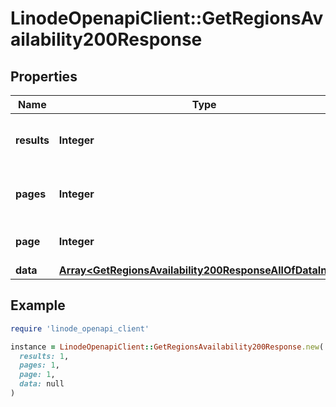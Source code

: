 # LinodeOpenapiClient::GetRegionsAvailability200Response

## Properties

| Name | Type | Description | Notes |
| ---- | ---- | ----------- | ----- |
| **results** | **Integer** | __Read-only__ The total number of results. | [optional][readonly] |
| **pages** | **Integer** | __Read-only__ The total number of [pages](https://techdocs.akamai.com/linode-api/reference/pagination). | [optional][readonly] |
| **page** | **Integer** | __Read-only__ The current [page](https://techdocs.akamai.com/linode-api/reference/pagination). | [optional][readonly] |
| **data** | [**Array&lt;GetRegionsAvailability200ResponseAllOfDataInner&gt;**](GetRegionsAvailability200ResponseAllOfDataInner.md) |  | [optional] |

## Example

```ruby
require 'linode_openapi_client'

instance = LinodeOpenapiClient::GetRegionsAvailability200Response.new(
  results: 1,
  pages: 1,
  page: 1,
  data: null
)
```

